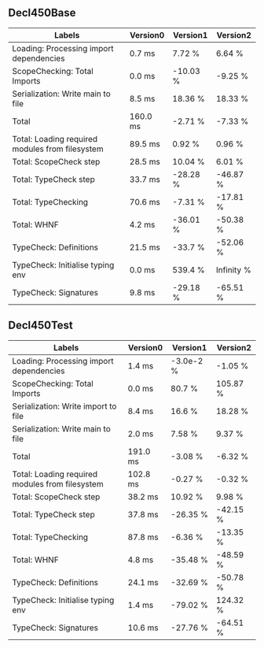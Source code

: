
## Decl450Base

Labels|Version0|Version1|Version2
---|---|---|---
Loading: Processing import dependencies|0.7 ms|7.72 %|6.64 %
ScopeChecking: Total Imports|0.0 ms|-10.03 %|-9.25 %
Serialization: Write main to file|8.5 ms|18.36 %|18.33 %
Total|160.0 ms|-2.71 %|-7.33 %
Total: Loading required modules from filesystem|89.5 ms|0.92 %|0.96 %
Total: ScopeCheck step|28.5 ms|10.04 %|6.01 %
Total: TypeCheck step|33.7 ms|-28.28 %|-46.87 %
Total: TypeChecking|70.6 ms|-7.31 %|-17.81 %
Total: WHNF|4.2 ms|-36.01 %|-50.38 %
TypeCheck: Definitions|21.5 ms|-33.7 %|-52.06 %
TypeCheck: Initialise typing env|0.0 ms|539.4 %|Infinity %
TypeCheck: Signatures|9.8 ms|-29.18 %|-65.51 %


## Decl450Test

Labels|Version0|Version1|Version2
---|---|---|---
Loading: Processing import dependencies|1.4 ms|-3.0e-2 %|-1.05 %
ScopeChecking: Total Imports|0.0 ms|80.7 %|105.87 %
Serialization: Write import to file|8.4 ms|16.6 %|18.28 %
Serialization: Write main to file|2.0 ms|7.58 %|9.37 %
Total|191.0 ms|-3.08 %|-6.32 %
Total: Loading required modules from filesystem|102.8 ms|-0.27 %|-0.32 %
Total: ScopeCheck step|38.2 ms|10.92 %|9.98 %
Total: TypeCheck step|37.8 ms|-26.35 %|-42.15 %
Total: TypeChecking|87.8 ms|-6.36 %|-13.35 %
Total: WHNF|4.8 ms|-35.48 %|-48.59 %
TypeCheck: Definitions|24.1 ms|-32.69 %|-50.78 %
TypeCheck: Initialise typing env|1.4 ms|-79.02 %|124.32 %
TypeCheck: Signatures|10.6 ms|-27.76 %|-64.51 %


